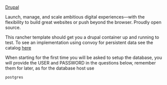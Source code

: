 [Drupal](https://www.drupal.org/)

Launch, manage, and scale ambitious digital experiences—with the
flexibility to build great websites or push beyond the browser. Proudly
open source.

This rancher template should get you a drupal container up and running
to test.  To see an implementation using convoy for persistent data see
the catalog [here](https://github.com/webhostingcoopteam/whc-catalog)

When starting for the first time you will be asked to setup the
database, you will provide the USER and PASSWORD in the questions below,
remember them for later, as for the database host use

```
postgres
```
